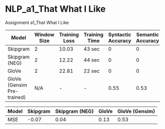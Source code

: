 # NLP_a1_That What I Like
Assignment a1_That What I Like

| Model                     | Window Size | Training Loss | Training Time | Syntactic Accuracy | Semantic Accuracy |
|---------------------------|-------------|---------------|---------------|--------------------|-------------------|
| Skipgram                  | 2           | 10.03         | 43 sec        | 0                  | 0                 |
| Skipgram (NEG)            | 2           | 12.22         | 44 sec        | 0                  | 0                 |
| GloVe                     | 2           | 22.81         | 22 sec        | 0                  | 0                 |
| GloVe (Gensim Pre-trained)| N/A         | -             | -             | 0.55               | 0.53              |


| Model                     | Skipgram    | Skipgram (NEG) | GloVe        | GloVe (Gensim)     |
|---------------------------|-------------|----------------|--------------|--------------------|
| MSE                       | -0.07       | 0.04           | 0.13         | 0.53               |
